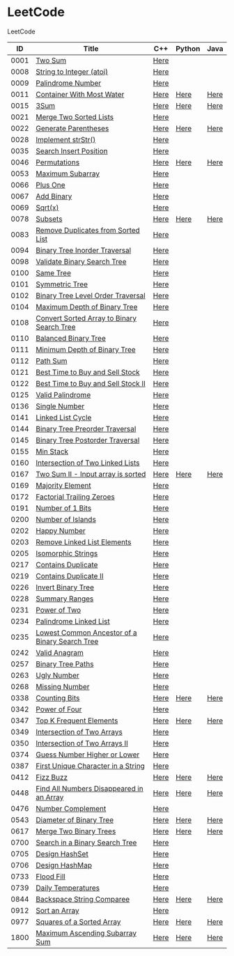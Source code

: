 # LeetCode

LeetCode

| ID   | Title                                                                                                                           | C++                                                                   | Python                                                            | Java                                                              |
| ---- | ------------------------------------------------------------------------------------------------------------------------------- | --------------------------------------------------------------------- | ----------------------------------------------------------------- | ----------------------------------------------------------------- |
| 0001 | [Two Sum](https://leetcode.com/problems/two-sum/)                                                                               | [Here](./C++/0001-two-sum.cpp)                                        |                                                                   |                                                                   |
| 0008 | [String to Integer (atoi)](https://leetcode.com/problems/string-to-integer-atoi/)                                               | [Here](./C++/0008-string-to-integer-atoi.cpp)                         |                                                                   |                                                                   |
| 0009 | [Palindrome Number](https://leetcode.com/problems/palindrome-number/)                                                           | [Here](./C++/0009-palindrome-number.cpp)                              |                                                                   |                                                                   |
| 0011 | [Container With Most Water](https://leetcode.com/problems/container-with-most-water/)                                           | [Here](./C++/0011-container-with-most-water.cpp)                      | [Here](./Python/0011-container-with-most-water.py)                | [Here](./Java/0011-container-with-most-water.java)                |
| 0015 | [3Sum](https://leetcode.com/problems/3sum/)                                                                                     | [Here](./C++/0015-3sum.cpp)                                           | [Here](./Python/0015-3sum.py)                                     | [Here](./Java/0015-3sum.java)                                     |
| 0021 | [Merge Two Sorted Lists](https://leetcode.com/problems/merge-two-sorted-lists/)                                                 | [Here](./C++/0021-merge-two-sorted-lists.cpp)                         |                                                                   |                                                                   |
| 0022 | [Generate Parentheses](https://leetcode.com/problems/generate-parentheses/)                                                     | [Here](./C++/0022-generate-parentheses.cpp)                           | [Here](./Python/0022-generate-parentheses.py)                     | [Here](./Java/0022-generate-parentheses.java)                     |
| 0028 | [Implement strStr()](https://leetcode.com/problems/implement-strstr/)                                                           | [Here](./C++/0028-implement-strstr.cpp)                               |                                                                   |                                                                   |
| 0035 | [Search Insert Position](https://leetcode.com/problems/search-insert-position/)                                                 | [Here](./C++/0035-search-insert-position.cpp)                         |                                                                   |                                                                   |
| 0046 | [Permutations](https://leetcode.com/problems/permutations/)                                                                     | [Here](./C++/0046-permutations.cpp)                                   | [Here](./Python/0046-permutations.py)                             | [Here](./Java/0046-permutations.java)                             |
| 0053 | [Maximum Subarray](https://leetcode.com/problems/maximum-subarray/)                                                             | [Here](/C++/0053-maximum-subarray.cpp)                                |                                                                   |                                                                   |
| 0066 | [Plus One](https://leetcode.com/problems/plus-one/)                                                                             | [Here](./C++/0066-plus-one.cpp)                                       |                                                                   |                                                                   |
| 0067 | [Add Binary](https://leetcode.com/problems/add-binary/)                                                                         | [Here](./C++/0067-add-binary.cpp)                                     |                                                                   |                                                                   |
| 0069 | [Sqrt(x)](https://leetcode.com/problems/sqrtx/)                                                                                 | [Here](./C++/0069-sqrtx.cpp)                                          |                                                                   |                                                                   |
| 0078 | [Subsets](https://leetcode.com/problems/subsets/)                                                                               | [Here](./C++/0078-subsets.cpp)                                        | [Here](./Python/0078-subsets.py)                                  | [Here](./Java/0078-subsets.java)                                  |
| 0083 | [Remove Duplicates from Sorted List](https://leetcode.com/problems/remove-duplicates-from-sorted-list/)                         | [Here](./C++/0083-remove-duplicates-from-sorted-list.cpp)             |                                                                   |                                                                   |
| 0094 | [Binary Tree Inorder Traversal](https://leetcode.com/problems/binary-tree-inorder-traversal/)                                   | [Here](./C++/0094-binary-tree-inorder-traversal.cpp)                  |                                                                   |                                                                   |
| 0098 | [Validate Binary Search Tree](https://leetcode.com/problems/validate-binary-search-tree/)                                       | [Here](./C++/0098-validate-binary-search-tree.cpp)                    |                                                                   |                                                                   |
| 0100 | [Same Tree](https://leetcode.com/problems/same-tree/)                                                                           | [Here](./C++/0100-same-tree.cpp)                                      |                                                                   |                                                                   |
| 0101 | [Symmetric Tree](https://leetcode.com/problems/symmetric-tree/)                                                                 | [Here](./C++/0101-symmetric-tree.cpp)                                 |                                                                   |                                                                   |
| 0102 | [Binary Tree Level Order Traversal](https://leetcode.com/problems/binary-tree-level-order-traversal/)                           | [Here](./C++/0102-binary-tree-level-order-traversal.cpp)              |                                                                   |                                                                   |
| 0104 | [Maximum Depth of Binary Tree](https://leetcode.com/problems/maximum-depth-of-binary-tree/)                                     | [Here](./C++/0104-maximum-depth-of-binary-tree.cpp)                   |                                                                   |                                                                   |
| 0108 | [Convert Sorted Array to Binary Search Tree](https://leetcode.com/problems/convert-sorted-array-to-binary-search-tree/)         | [Here](./C++/0108-convert-sorted-array-to-binary-search-tree.cpp)     |                                                                   |                                                                   |
| 0110 | [Balanced Binary Tree](https://leetcode.com/problems/balanced-binary-tree/)                                                     | [Here](./C++/0110-balanced-binary-tree.cpp)                           |                                                                   |                                                                   |
| 0111 | [Minimum Depth of Binary Tree](https://leetcode.com/problems/minimum-depth-of-binary-tree/)                                     | [Here](./C++/0111-minimum-depth-of-binary-tree.cpp)                   |                                                                   |                                                                   |
| 0112 | [Path Sum](https://leetcode.com/problems/path-sum/)                                                                             | [Here](./C++/0112-path-sum.cpp)                                       |                                                                   |                                                                   |
| 0121 | [Best Time to Buy and Sell Stock](https://leetcode.com/problems/best-time-to-buy-and-sell-stock/)                               | [Here](./C++/0121-best-time-to-buy-and-sell-stock.cpp)                |                                                                   |                                                                   |
| 0122 | [Best Time to Buy and Sell Stock II](https://leetcode.com/problems/best-time-to-buy-and-sell-stock-ii/)                         | [Here](./C++/0122-best-time-to-buy-and-sell-stock-ii.cpp)             |                                                                   |                                                                   |
| 0125 | [Valid Palindrome](https://leetcode.com/problems/valid-palindrome/)                                                             | [Here](./C++/0125-valid-palindrome.cpp)                               |                                                                   |                                                                   |
| 0136 | [Single Number](https://leetcode.com/problems/single-number/)                                                                   | [Here](./C++/0136-single-number.cpp)                                  |                                                                   |                                                                   |
| 0141 | [Linked List Cycle](https://leetcode.com/problems/linked-list-cycle/)                                                           | [Here](./C++/0141-linked-list-cycle.cpp)                              |                                                                   |                                                                   |
| 0144 | [Binary Tree Preorder Traversal](https://leetcode.com/problems/binary-tree-preorder-traversal/)                                 | [Here](./C++/0144-binary-tree-preorder-traversal.cpp)                 |                                                                   |                                                                   |
| 0145 | [Binary Tree Postorder Traversal](https://leetcode.com/problems/binary-tree-postorder-traversal/)                               | [Here](./C++/0145-binary-tree-postorder-traversal.cpp)                |                                                                   |                                                                   |
| 0155 | [Min Stack](https://leetcode.com/problems/min-stack/)                                                                           | [Here](./C++/0155-min-stack.cpp)                                      |                                                                   |                                                                   |
| 0160 | [Intersection of Two Linked Lists](https://leetcode.com/problems/intersection-of-two-linked-lists/)                             | [Here](./C++/0160-intersection-of-two-linked-lists.cpp)               |                                                                   |                                                                   |
| 0167 | [Two Sum II - Input array is sorted](https://leetcode.com/problems/two-sum-ii-input-array-is-sorted/)                           | [Here](./C++/0167-two-sum-ii-input-array-is-sorted.cpp)               | [Here](./Python/0167-two-sum-ii-input-array-is-sorted.py)         | [Here](./Java/0167-two-sum-ii-input-array-is-sorted.java)         |
| 0169 | [Majority Element](https://leetcode.com/problems/majority-element/)                                                             | [Here](./C++/0169-majority-element.cpp)                               |                                                                   |                                                                   |
| 0172 | [Factorial Trailing Zeroes](https://leetcode.com/problems/factorial-trailing-zeroes/)                                           | [Here](./C++/0172-factorial-trailing-zeroes.cpp)                      |                                                                   |                                                                   |
| 0191 | [Number of 1 Bits](https://leetcode.com/problems/number-of-1-bits/)                                                             | [Here](./C++/0191-number-of-1-bits.cpp)                               |                                                                   |                                                                   |
| 0200 | [Number of Islands](https://leetcode.com/problems/number-of-islands/)                                                           | [Here](./C++/0200-number-of-islands.cpp)                              |                                                                   |                                                                   |
| 0202 | [Happy Number](https://leetcode.com/problems/happy-number/)                                                                     | [Here](./C++/0202-happy-number.cpp)                                   |                                                                   |                                                                   |
| 0203 | [Remove Linked List Elements](https://leetcode.com/problems/remove-linked-list-elements/)                                       | [Here](./C++/0203-remove-linked-list-elements.cpp)                    |                                                                   |                                                                   |
| 0205 | [Isomorphic Strings](https://leetcode.com/problems/isomorphic-strings/)                                                         | [Here](./C++/0205-isomorphic-strings.cpp)                             |                                                                   |                                                                   |
| 0217 | [Contains Duplicate](https://leetcode.com/problems/contains-duplicate/)                                                         | [Here](./C++/0217-contains-duplicate.cpp)                             |                                                                   |                                                                   |
| 0219 | [Contains Duplicate II](https://leetcode.com/problems/contains-duplicate-ii/)                                                   | [Here](./C++/0219-contains-duplicate-ii.cpp)                          |                                                                   |                                                                   |
| 0226 | [Invert Binary Tree](https://leetcode.com/problems/invert-binary-tree/)                                                         | [Here](./C++/0226-invert-binary-tree.cpp)                             |                                                                   |                                                                   |
| 0228 | [Summary Ranges](https://leetcode.com/problems/summary-ranges/)                                                                 | [Here](./C++/0228-summary-ranges.cpp)                                 |                                                                   |                                                                   |
| 0231 | [Power of Two](https://leetcode.com/problems/power-of-two/)                                                                     | [Here](./C++/0231-power-of-two.cpp)                                   |                                                                   |                                                                   |
| 0234 | [Palindrome Linked List](https://leetcode.com/problems/palindrome-linked-list/)                                                 | [Here](./C++/0234-palindrome-linked-list.cpp)                         |                                                                   |                                                                   |
| 0235 | [Lowest Common Ancestor of a Binary Search Tree](https://leetcode.com/problems/lowest-common-ancestor-of-a-binary-search-tree/) | [Here](./C++/0235-lowest-common-ancestor-of-a-binary-search-tree.cpp) |                                                                   |                                                                   |
| 0242 | [Valid Anagram](https://leetcode.com/problems/valid-anagram/)                                                                   | [Here](./C++/0242-valid-anagram.cpp)                                  |                                                                   |                                                                   |
| 0257 | [Binary Tree Paths](https://leetcode.com/problems/binary-tree-paths/)                                                           | [Here](./C++/0257-binary-tree-paths.cpp)                              |                                                                   |                                                                   |
| 0263 | [Ugly Number](https://leetcode.com/problems/ugly-number/)                                                                       | [Here](./C++/0263-ugly-number.cpp)                                    |                                                                   |                                                                   |
| 0268 | [Missing Number](https://leetcode.com/problems/missing-number/)                                                                 | [Here](./C++/0268-missing-number.cpp)                                 |                                                                   |                                                                   |
| 0338 | [Counting Bits](https://leetcode.com/problems/counting-bits/)                                                                   | [Here](./C++/0338-counting-bits.cpp)                                  | [Here](./Python/0338-counting-bits.py)                            | [Here](./Java/0338-counting-bits.java)                            |
| 0342 | [Power of Four](https://leetcode.com/problems/power-of-four/)                                                                   | [Here](./C++/0342-power-of-four.cpp)                                  |                                                                   |                                                                   |
| 0347 | [Top K Frequent Elements](https://leetcode.com/problems/top-k-frequent-elements/)                                               | [Here](./C++/0347-top-k-frequent-elements.cpp)                        | [Here](./Python/0347-top-k-frequent-elements.py)                  | [Here](./Java/0347-top-k-frequent-elements.java)                  |
| 0349 | [Intersection of Two Arrays](https://leetcode.com/problems/intersection-of-two-arrays/)                                         | [Here](./C++/0349-intersection-of-two-arrays.cpp)                     |                                                                   |                                                                   |
| 0350 | [Intersection of Two Arrays II](https://leetcode.com/problems/intersection-of-two-arrays-ii/)                                   | [Here](./C++/0350-intersection-of-two-arrays-ii.cpp)                  |                                                                   |                                                                   |
| 0374 | [Guess Number Higher or Lower](https://leetcode.com/problems/guess-number-higher-or-lower/)                                     | [Here](./C++/0374-guess-number-higher-or-lower.cpp)                   |                                                                   |                                                                   |
| 0387 | [First Unique Character in a String](https://leetcode.com/problems/first-unique-character-in-a-string/)                         | [Here](./C++/0387-first-unique-character-in-a-string.cpp)             |                                                                   |                                                                   |
| 0412 | [Fizz Buzz](https://leetcode.com/problems/fizz-buzz/)                                                                           | [Here](./C++/0412-fizz-buzz.cpp)                                      | [Here](./Python/0412-fizz-buzz.py)                                | [Here](./Java/0412-fizz-buzz.java)                                |
| 0448 | [Find All Numbers Disappeared in an Array](https://leetcode.com/problems/find-all-numbers-disappeared-in-an-array/)             | [Here](./C++/0448-find-all-numbers-disappeared-in-an-array.cpp)       | [Here](./Python/0448-find-all-numbers-disappeared-in-an-array.py) | [Here](./Java/0448-find-all-numbers-disappeared-in-an-array.java) |
| 0476 | [Number Complement](https://leetcode.com/problems/number-complement/)                                                           | [Here](./C++/0476-number-complement.cpp)                              |                                                                   |                                                                   |
| 0543 | [Diameter of Binary Tree](https://leetcode.com/problems/diameter-of-binary-tree/)                                               | [Here](./C++/0543-diameter-of-binary-tree.cpp)                        | [Here](./Python/0543-diameter-of-binary-tree.py)                  | [Here](./Java/0543-diameter-of-binary-tree.java)                  |
| 0617 | [Merge Two Binary Trees](https://leetcode.com/problems/merge-two-binary-trees/)                                                 | [Here](./C++/0617-merge-two-binary-trees.cpp)                         | [Here](./Python/0617-merge-two-binary-trees.py)                   | [Here](./Java/0617-merge-two-binary-trees.java)                   |
| 0700 | [Search in a Binary Search Tree](https://leetcode.com/problems/search-in-a-binary-search-tree/)                                 | [Here](./C++/0700-search-in-a-binary-search-tree.cpp)                 |                                                                   |                                                                   |
| 0705 | [Design HashSet](https://leetcode.com/problems/design-hashset/)                                                                 | [Here](./C++/0705-design-hashset.cpp)                                 |                                                                   |                                                                   |
| 0706 | [Design HashMap](https://leetcode.com/problems/design-hashmap/)                                                                 | [Here](./C++/0706-design-hashmap.cpp)                                 |                                                                   |                                                                   |
| 0733 | [Flood Fill](https://leetcode.com/problems/flood-fill/)                                                                         | [Here](./C++/0733-flood-fill.cpp)                                     |                                                                   |                                                                   |
| 0739 | [Daily Temperatures](https://leetcode.com/problems/daily-temperatures/)                                                         | [Here](./C++/0739-daily-temperatures.cpp)                             |                                                                   |                                                                   |
| 0844 | [Backspace String Comparee](https://leetcode.com/problems/backspace-string-compare/)                                            | [Here](./C++/0844-backspace-string-compare.cpp)                       | [Here](./Python/0844-backspace-string-compare.py)                 | [Here](./Java/0844-backspace-string-compare.java)                 |
| 0912 | [Sort an Array](https://leetcode.com/problems/sort-an-array/)                                                                   | [Here](./C++/0912-sort-an-array.cpp)                                  |                                                                   |                                                                   |
| 0977 | [Squares of a Sorted Array](https://leetcode.com/problems/squares-of-a-sorted-array/)                                           | [Here](./C++/0977-squares-of-a-sorted-array.cpp)                      | [Here](./Python/0977-squares-of-a-sorted-array.py)                | [Here](./Java/0977-squares-of-a-sorted-array.java)                |
| 1800 | [Maximum Ascending Subarray Sum](https://leetcode.com/problems/maximum-ascending-subarray-sum/)                                 | [Here](./C++/1800-maximum-ascending-subarray-sum.cpp)                 | [Here](./Python/1800-maximum-ascending-subarray-sum.py)           | [Here](./Java/1800-maximum-ascending-subarray-sum.java)           |


